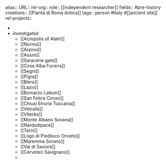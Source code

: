 alias::
URL::
rel-org::
role:: [[independent researcher]] 
fields:: #pre-history 
creations:: [[Pianta di Roma Antica]] 
tags:: person #Italy #[[ancient site]] 
rel-projects::


-
- Investigated
	- [[Acropolis of Alatri]]
	- [[Norma]]
	- [[Arpino]]
	- [[Assini]]
	- [[Saracena gate]]
	- [[Cosa Alba Fucens]]
	- [[Segni]]
	- [[Pigra]]
	- [[Blera]]
	- [[Lazio]]
	- [[Bomarzo Latium]]
	- [[San Felice Circeo]]
	- [[Chiusi Etruria Tuscania]]
	- [[Vetralla]]
	- [[Viterbo]]
	- [[Monte Albano Sovana]]
	- [[Nardodipace]]
	- [[Terni]]
	- [[Logo di Piediluco Orvieto]]
	- [[Maremma Sorano]]
	- [[Val di Saviore]]
	- [[Cerveteri Savignano]]
	-